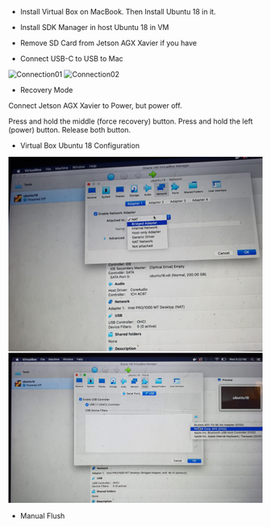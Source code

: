
- Install Virtual Box on MacBook. Then Install Ubuntu 18 in it.

- Install SDK Manager in host Ubuntu 18 in VM

- Remove SD Card from Jetson AGX Xavier if you have

- Connect USB-C to USB to Mac

![Connection01](res/agx_connection_01.jpg	)
![Connection02](res/agx_connection_02.jpg	)

- Recovery Mode

Connect Jetson AGX Xavier to Power, but power off.

Press and hold the middle (force recovery) button.
Press and hold the left (power) button.
Release both button.



- Virtual Box Ubuntu 18 Configuration

![VMConfig1](res/agx_vm_01.jpg)
![VMConfig2](res/agx_vm_02.jpg)

- Manual Flush

